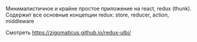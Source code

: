 Минималистичное и крайне простое приложение на react, redux (thunk).
Содержит все основные концепции redux: store, reducer, action, middleware


Смотреть https://zigomaticus.github.io/redux-ulbi/
